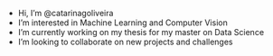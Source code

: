 - Hi, I’m @catarinagoliveira
- I’m interested in Machine Learning and Computer Vision
- I’m currently working on my thesis for my master on Data Science
- I’m looking to collaborate on new projects and challenges
